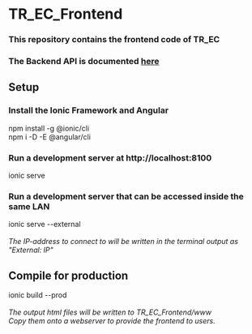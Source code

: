 # TR_EC_Frontend
### This repository contains the frontend code of TR_EC
### The Backend API is documented [here](https://app.swaggerhub.com/apis/teqst.team/TR_EC-API/2.0.0#/)
## Setup
### Install the Ionic Framework and Angular
npm install -g @ionic/cli\
npm i -D -E @angular/cli
### Run a development server at http://localhost:8100
ionic serve
### Run a development server that can be accessed inside the same LAN
ionic serve --external\
\
*The IP-address to connect to will be written in the terminal output as "External: IP"*
## Compile for production
ionic build --prod\
\
*The output html files will be written to TR_EC_Frontend/www\
Copy them onto a webserver to provide the frontend to users.*
